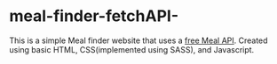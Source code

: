 # meal-finder-fetchAPI-
This is a simple Meal finder website that uses a [free Meal API](https://www.themealdb.com/api.php). Created using basic HTML, CSS(implemented using SASS), and Javascript.
